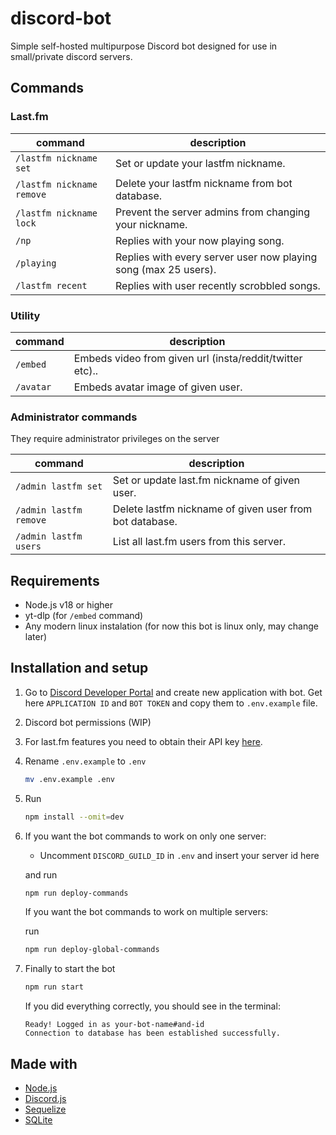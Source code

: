 # discord-bot
Simple self-hosted multipurpose Discord bot designed for use in small/private discord servers.

## Commands

### Last.fm

| command | description |
| ----------- | ----------- |
| `/lastfm nickname set` | Set or update your lastfm nickname. |
| `/lastfm nickname remove` | Delete your lastfm nickname from bot database. |
| `/lastfm nickname lock` | Prevent the server admins from changing your nickname. |
| `/np` | Replies with your now playing song. |
| `/playing` | Replies with every server user now playing song (max 25 users). |
| `/lastfm recent` | Replies with user recently scrobbled songs. |

### Utility

| command | description |
| ----------- | ----------- |
| `/embed` | Embeds video from given url (insta/reddit/twitter etc).. |
| `/avatar` | Embeds avatar image of given user. |

### Administrator commands

They require administrator privileges on the server

| command | description |
| ----------- | ----------- |
| `/admin lastfm set` | Set or update last.fm nickname of given user. |
| `/admin lastfm remove` | Delete lastfm nickname of given user from bot database. |
| `/admin lastfm users` | List all last.fm users from this server. |

## Requirements

- Node.js v18 or higher
- yt-dlp (for `/embed` command)
- Any modern linux instalation (for now this bot is linux only, may change later)

## Installation and setup

1. Go to [Discord Developer Portal](https://discord.com/developers) and create new application with bot. Get here `APPLICATION ID` and `BOT TOKEN` and copy them to `.env.example` file.
2. Discord bot permissions (WIP)
3. For last.fm features you need to obtain their API key [here](https://www.last.fm/api/account/create).
4. Rename `.env.example` to `.env`

	```sh
	mv .env.example .env
	```

5. Run

	```sh
	npm install --omit=dev
	```

6. If you want the bot commands to work on only one server:
	
	- Uncomment `DISCORD_GUILD_ID` in `.env` and insert your server id here

	and run

	```sh
	npm run deploy-commands
	```

	If you want the bot commands to work on multiple servers:

	run

	```sh
	npm run deploy-global-commands 
	```

7. Finally to start the bot

	```sh
	npm run start
	```

	If you did everything correctly, you should see in the terminal:

	```
	Ready! Logged in as your-bot-name#and-id
	Connection to database has been established successfully.
	```

## Made with

- [Node.js](https://nodejs.org/)
- [Discord.js](https://discord.js.org/)
- [Sequelize](https://sequelize.org/)
- [SQLite](https://www.sqlite.org/)